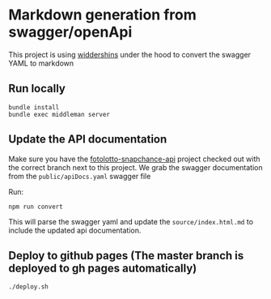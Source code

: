 # Markdown generation from swagger/openApi #
This project is using [widdershins](https://github.com/Mermade/widdershins) under the hood to convert the swagger YAML to markdown

## Run locally

```
bundle install
bundle exec middleman server
```

## Update the API documentation
Make sure you have the [fotolotto-snapchance-api](https://github.com/multilot-products/fotolotto-snapchance-api) project checked out with the correct branch next to this project. We grab the swagger documentation from the `public/apiDocs.yaml` swagger file

Run:
```
npm run convert
```

This will parse the swagger yaml and update the `source/index.html.md` to include the updated api documentation.


## Deploy to github pages (The master branch is deployed to gh pages automatically)
```
./deploy.sh
```

